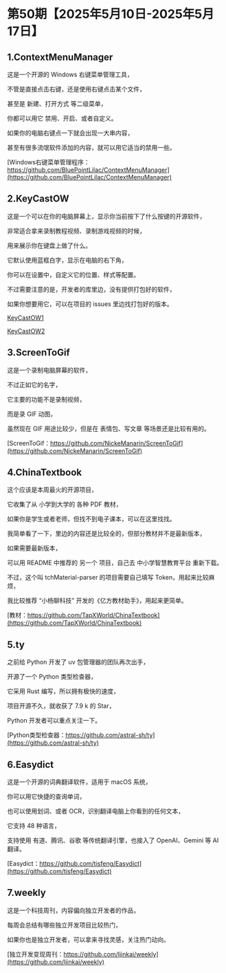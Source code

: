 # 第50期【2025年5月10日-2025年5月17日】



## 1.ContextMenuManager

这是一个开源的 Windows 右键菜单管理工具，

不管是直接点击右键，还是使用右键点击某个文件，

甚至是 新建、打开方式 等二级菜单，

你都可以用它 禁用、开启、或者自定义。

如果你的电脑右键点一下就会出现一大串内容，

甚至有很多流氓软件添加的内容，就可以用它适当的禁用一些。

[Windows右键菜单管理程序：https://github.com/BluePointLilac/ContextMenuManager](https://github.com/BluePointLilac/ContextMenuManager)

## 2.KeyCastOW

这是一个可以在你的电脑屏幕上，显示你当前按下了什么按键的开源软件，

非常适合拿来录制教程视频、录制游戏视频的时候，

用来展示你在键盘上做了什么。

它默认使用蓝框白字，显示在电脑的右下角，

你可以在设置中，自定义它的位置、样式等配置。

不过需要注意的是，开发者的库里边，没有提供打包好的软件，

如果你想要用它，可以在项目的 issues 里边找打包好的版本。

[KeyCastOW1](https://github.com/brookhong/KeyCastOW)

[KeyCastOW2](https://github.com/kitty-panics/KeyCastOW)


## 3.ScreenToGif

这是一个录制电脑屏幕的软件，

不过正如它的名字，

它主要的功能不是录制视频，

而是录 GIF 动图，

虽然现在 GIF 用途比较少，但是在 表情包、写文章 等场景还是比较有用的。

[ScreenToGif：https://github.com/NickeManarin/ScreenToGif](https://github.com/NickeManarin/ScreenToGif)

## 4.ChinaTextbook

这个应该是本周最火的开源项目，

它收集了从 小学到大学的 各种 PDF 教材，

如果你是学生或者老师，但找不到电子课本，可以在这里找找。

我简单看了一下，里边的内容还是比较全的，但部分教材并不是最新版本，

如果需要最新版本，

可以用 README 中推荐的 另一个 项目，自己去 中小学智慧教育平台 重新下载。

不过，这个叫 tchMaterial-parser 的项目需要自己填写 Token，用起来比较麻烦，

我比较推荐 “小杨聊科技” 开发的《亿方教材助手》，用起来更简单。

[教材：https://github.com/TapXWorld/ChinaTextbook](https://github.com/TapXWorld/ChinaTextbook)

## 5.ty

之前给 Python 开发了 uv 包管理器的团队再次出手，

开源了一个 Python 类型检查器，

它采用 Rust 编写，所以拥有极快的速度，

项目开源不久，就收获了 7.9 k 的 Star，

Python 开发者可以重点关注一下。

[Python类型检查器：https://github.com/astral-sh/ty](https://github.com/astral-sh/ty)

## 6.Easydict

这是一个开源的词典翻译软件，适用于 macOS 系统，

你可以用它快捷的查询单词，

也可以使用划词、或者 OCR，识别翻译电脑上你看到的任何文本，

它支持 48 种语言，

支持使用 有道、腾讯、谷歌 等传统翻译引擎，也接入了 OpenAI、Gemini 等 AI 翻译。

[Easydict：https://github.com/tisfeng/Easydict](https://github.com/tisfeng/Easydict)

## 7.weekly

这是一个科技周刊，内容偏向独立开发者的作品，

每周会总结有哪些独立开发项目比较热门，

如果你也是独立开发者，可以拿来寻找灵感，关注热门动向。

[独立开发变现周刊：https://github.com/ljinkai/weekly](https://github.com/ljinkai/weekly)
